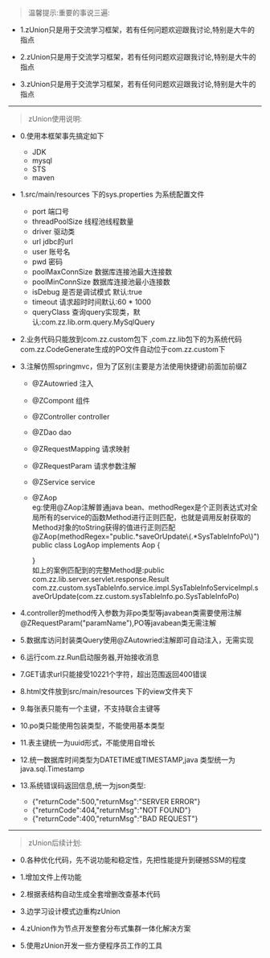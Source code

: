 >温馨提示:重要的事说三遍:  

 - 1.zUnion只是用于交流学习框架，若有任何问题欢迎跟我讨论,特别是大牛的指点  

 - 2.zUnion只是用于交流学习框架，若有任何问题欢迎跟我讨论,特别是大牛的指点  

 - 3.zUnion只是用于交流学习框架，若有任何问题欢迎跟我讨论,特别是大牛的指点  
    
***

>zUnion使用说明:  

 - 0.使用本框架事先搞定如下  
    
    - JDK
    - mysql
    - STS
    - maven
    

 - 1.src/main/resources 下的sys.properties 为系统配置文件
    
    - port 端口号
    - threadPoolSize 线程池线程数量
    - driver 驱动类
    - url jdbc的url
    - user 账号名
    - pwd 密码
    - poolMaxConnSize 数据库连接池最大连接数
    - poolMinConnSize 数据库连接池最小连接数 
    - isDebug 是否是调试模式 默认:true
    - timeout 请求超时时间默认:60 * 1000 
    - queryClass 查询query实现类，默认:com.zz.lib.orm.query.MySqlQuery
    
 - 2.业务代码只能放到com.zz.custom包下 ,com.zz.lib包下的为系统代码com.zz.CodeGenerate生成的PO文件自动位于com.zz.custom下    
    
 - 3.注解仿照springmvc，但为了区别(主要是方法使用快捷键)前面加前缀Z  
    - @ZAutowried 注入  
    - @ZCompont 组件
    - @ZController controller
    - @ZDao dao
    - @ZRequestMapping 请求映射
    - @ZRequestParam 请求参数注解
    - @ZService service
    - @ZAop  
        eg:使用@ZAop注解普通java bean、methodRegex是个正则表达式对全局所有的service的函数Method进行正则匹配，也就是调用反射获取的Method对象的toString获得的值进行正则匹配    
        @ZAop(methodRegex="public.*saveOrUpdate\\(.*SysTableInfoPo\\)")  
        public class LogAop implements Aop {  
		
        }  
    如上的案例匹配到的完整Method是:public com.zz.lib.server.servlet.response.Result com.zz.custom.sysTableInfo.service.impl.SysTableInfoServiceImpl.saveOrUpdate(com.zz.custom.sysTableInfo.po.SysTableInfoPo)  
    
 - 4.controller的method传入参数为非po类型等javabean类需要使用注解@ZRequestParam("paramName"),PO等javabean类无需注解  

 - 5.数据库访问封装类Query使用@ZAutowried注解即可自动注入，无需实现  

 - 6.运行com.zz.Run启动服务器,开始接收消息  

 - 7.GET请求url只能接受10221个字符，超出范围返回400错误  

 - 8.html文件放到src/main/resources 下的view文件夹下  

 - 9.每张表只能有一个主键，不支持联合主键等

 - 10.po类只能使用包装类型，不能使用基本类型  

 - 11.表主键统一为uuid形式，不能使用自增长  

 - 12.统一数据库时间类型为DATETIME或TIMESTAMP,java 类型统一为java.sql.Timestamp

 - 13.系统错误码返回信息,统一为json类型:
    - {"returnCode":500,"returnMsg":"SERVER ERROR"}  
    - {"returnCode":404,"returnMsg":"NOT FOUND"}  
    - {"returnCode":400,"returnMsg":"BAD REQUEST"}
 
***

>zUnion后续计划: 

 - 0.各种优化代码，先不说功能和稳定性，先把性能提升到硬撼SSM的程度   

 - 1.增加文件上传功能  

 - 2.根据表结构自动生成全套增删改查基本代码  

 - 3.边学习设计模式边重构zUnion   

 - 4.zUnion作为节点开发整套分布式集群一体化解决方案  

 - 5.使用zUnion开发一些方便程序员工作的工具  
